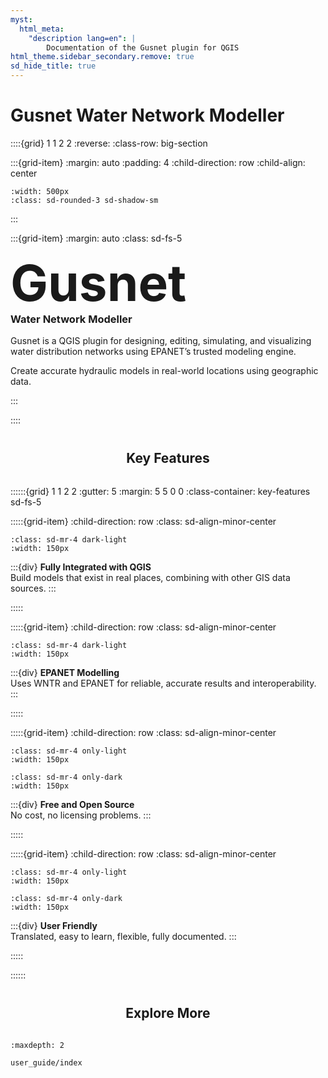 ```yaml
---
myst:
  html_meta:
    "description lang=en": |
        Documentation of the Gusnet plugin for QGIS
html_theme.sidebar_secondary.remove: true
sd_hide_title: true
---
```

<style>
h2 {
  text-align: center;
  margin-top: 2.5rem;
  margin-bottom: 2rem;
}

.big-section {
  min-height: 80vh
}
.bd-main .bd-content .bd-article-container {
  max-width: 100%;  /* default is 60em */
}
.key-features img {
  max-width: 20vw
}

.bd-container::before {
  content: "";
  position: absolute;
  top: 0; left: 50%; right: 0; bottom: 0;
  background: url('_static/network.png') no-repeat right top;
  background-size: contain;
  opacity: 0.3;
  pointer-events: none;
  z-index: -1
}

</style>

# Gusnet Water Network Modeller


::::{grid} 1 1 2 2
:reverse:
:class-row: big-section

:::{grid-item}
:margin: auto
:padding: 4
:child-direction: row
:child-align: center

```{image} _static/screenshot.jpg
:width: 500px
:class: sd-rounded-3 sd-shadow-sm
```
:::

:::{grid-item}
:margin: auto
:class: sd-fs-5


  <h1 style="font-size: 80px; font-weight: bold;margin: 0">Gusnet</h1>
  <h3 style="font-weight: bold; margin-top: 0;">Water Network Modeller</h3>

  Gusnet is a QGIS plugin for designing, editing, simulating, and visualizing water distribution networks using EPANET’s trusted modeling engine.

  Create accurate hydraulic models in real-world locations using geographic data.

:::

::::



## Key Features


::::::{grid} 1 1 2 2
:gutter: 5
:margin: 5 5 0 0
:class-container: key-features sd-fs-5


:::::{grid-item}
:child-direction: row
:class: sd-align-minor-center

```{image} _static/QGIS_logo_minimal.svg
:class: sd-mr-4 dark-light
:width: 150px
```

:::{div}
**Fully Integrated with QGIS**<br/>
Build models that exist in real places, combining with other GIS data sources.
:::

:::::

:::::{grid-item}
:child-direction: row
:class: sd-align-minor-center

```{image} _static/wntr-logo.png
:class: sd-mr-4 dark-light
:width: 150px
```

:::{div}
**EPANET Modelling**<br/>
Uses WNTR and EPANET for reliable, accurate results and interoperability.
:::

:::::

:::::{grid-item}
:child-direction: row
:class: sd-align-minor-center

```{image} _static/code.svg
:class: sd-mr-4 only-light
:width: 150px
```

```{image} _static/code-white.png
:class: sd-mr-4 only-dark
:width: 150px
```

:::{div}
**Free and Open Source**<br/>
No cost, no licensing problems.
:::

:::::

:::::{grid-item}
:child-direction: row
:class: sd-align-minor-center

```{image} _static/noun-987.svg
:class: sd-mr-4 only-light
:width: 150px
```

```{image} _static/noun-987-white.png
:class: sd-mr-4 only-dark
:width: 150px
```

:::{div}
**User Friendly**<br/>
Translated, easy to learn, flexible, fully documented.
:::

:::::

::::::



## Explore More


```{toctree}
:maxdepth: 2

user_guide/index
```
